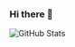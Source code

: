 ### Hi there 👋

![GitHub Stats](https://github-readme-stats.vercel.app/api?username=JRSumner&theme=radical)
